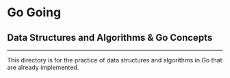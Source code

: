 # Go Going
## Data Structures and Algorithms & Go Concepts
---
This directory is for the practice of data structures and algorithms in Go that are already implemented.